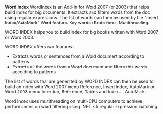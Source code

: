 **Word Index**
WordIndex is an Add-in for Word 2007 (or 2003) that helps build index for big documents. It extracts and filters words from the doc using regular expressions. The list of words can then be used by the "Insert Index/AutoMark" Word feature. Key words : Brute force. Multithreading.

WORD INDEX helps you to build index for big books written with Word 2007 or Word 2003.

WORD INDEX offers two features :
* Extracts words or sentences from a Word document according to patterns
* Extracts all the words from a Word document and filters this words according to patterns

The list of words that are generated by WORD INDEX can then be used to build an index with Word 2007 menu Reference, Insert Index, AutoMark or Word 2003 menu Insertion, Reference, Tables and Index..., AutoMark.

Word Index uses multithreading on multi-CPU computers to achieve performances on word filtering using .NET 3.5 regular expression matching.